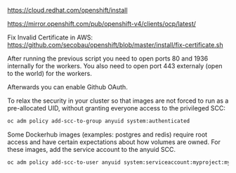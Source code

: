 https://cloud.redhat.com/openshift/install

https://mirror.openshift.com/pub/openshift-v4/clients/ocp/latest/

Fix Invalid Certificate in AWS:
https://github.com/secobau/openshift/blob/master/install/fix-certificate.sh

After running the previous script you need to open ports 80 and 1936 internally for the workers.
You also need to open port 443 externaly (open to the world) for the workers.

Afterwards you can enable Github OAuth.

To relax the security in your cluster so that images are not forced to run as a pre-allocated UID, without granting everyone access to the privileged SCC:
```bash
oc adm policy add-scc-to-group anyuid system:authenticated
```

Some Dockerhub images (examples: postgres and redis) require root access and have certain expectations about how volumes are owned. For these images, add the service account to the anyuid SCC.
```bash
oc adm policy add-scc-to-user anyuid system:serviceaccount:myproject:mysvcacct
```
